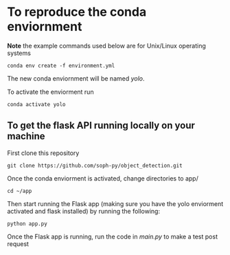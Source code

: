 # To reproduce the conda enviornment

**Note** the example commands used below are for Unix/Linux operating systems

``` conda env create -f environment.yml ```

The new conda enviornment will be named *yolo*.

To activate the enviorment run

``` conda activate yolo ```

## To get the flask API running locally on your machine

First clone this repository

``` git clone https://github.com/soph-py/object_detection.git ```

Once the conda enviorment is activated, change directories to app/

``` cd ~/app ```

Then start running the Flask app (making sure you have the yolo enviorment activated and flask installed) by running the following:

``` python app.py ```

Once the Flask app is running, run the code in *main.py* to make a test post request
